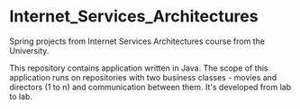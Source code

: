 # Internet_Services_Architectures
Spring projects from Internet Services Architectures course from the University.

This repository contains application written in Java. The scope of this application
runs on repositories with two business classes - movies and directors (1 to n) and communication between them.
It's developed from lab to lab. 
